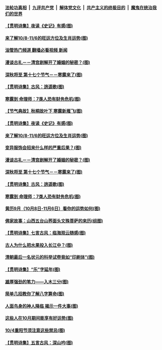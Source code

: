 ####  [法轮功真相](../../../../basic/blob/master/README.md?t=10081631) &nbsp;|&nbsp; [九评共产党](../../../../9ping.md/blob/master/README.md?t=10081631) &nbsp;|&nbsp; [解体党文化](../../../../jtdwh.md/blob/master/README.md?t=10081631)  &nbsp;|&nbsp; [共产主义的终极目的](../../../../gczydzjmd.md/blob/master/README.md?t=10081631) &nbsp;|&nbsp; [魔鬼在统治我们的世界](../../../../mgztzwmdsj.md/blob/master/README.md?t=10081631) 

#### [【贯明诗集】夜读《史记》有感(图)](../pages/p7/1018556.md?t=10081631) 

#### [来了解10/8-11/6的旺运方位及生肖运势(图)](../pages/p7/1018435.md?t=10081631) 

#### [油管热门频道 翻墙必看视频 新闻](http://209.250.226.216:81/youtube.html?10081631)

#### [漫谈古礼－－清宫剧解开了婚姻的秘密？(图)](../pages/p7/1018302.md?t=10081631) 

#### [深秋将至 第十七个节气－－寒露来了(图)](../pages/p7/1018286.md?t=10081631) 

#### [【贯明诗集】古风：逍遥歌(图)](../pages/p7/1018280.md?t=10081631) 

#### [寒露到 命理师：7类人恐有财务危机(图)](../pages/p7/1018360.md?t=10081631) 

#### [【节气典故】秋桐故叶下 寒露新雁飞(图)](../pages/p7/1017794.md?t=10081631) 

#### [【贯明诗集】夜读《史记》有感(图)](../pages/p7/1018556.md?t=10081631) 

#### [来了解10/8-11/6的旺运方位及生肖运势(图)](../pages/p7/1018435.md?t=10081631) 

#### [变异服饰会招来什么样的严重后果？(图)](../pages/p7/985791.md?t=10081631) 

#### [漫谈古礼－－清宫剧解开了婚姻的秘密？(图)](../pages/p7/1018302.md?t=10081631) 

#### [深秋将至 第十七个节气－－寒露来了(图)](../pages/p7/1018286.md?t=10081631) 

#### [【贯明诗集】古风：逍遥歌(图)](../pages/p7/1018280.md?t=10081631) 

#### [寒露到 命理师：7类人恐有财务危机(图)](../pages/p7/1018360.md?t=10081631) 

#### [黄历9月（10月8日-11月6日）看你的运势如何(图)](../pages/p7/1018130.md?t=10081631) 

#### [佛家故事：山西五台山荞面头文殊菩萨的来历(组图)](../pages/p7/1018114.md?t=10081631) 

#### [【贯明诗集】七言古风：临海观云随感(图)](../pages/p7/1018276.md?t=10081631) 

#### [古人为什么把水果投入长江中？(图)](../pages/p7/1018201.md?t=10081631) 

#### [清朝最后一名状元的科举试卷竟如“印刷体”(图)](../pages/p7/1018186.md?t=10081631) 

#### [【贯明诗集】“乐”字延年(图)](../pages/p7/1018171.md?t=10081631) 

#### [雄厚强劲的笔力——入木三分(图)](../pages/p7/1017813.md?t=10081631) 

#### [简单几招教你了解八字算命(图)](../pages/p7/1018174.md?t=10081631) 

#### [人面鸟身的神人降临 揭示一件大事(图)](../pages/p7/1018132.md?t=10081631) 

#### [这些人在10月期间能享有好运势(图)](../pages/p7/1018131.md?t=10081631) 

#### [10/4重阳节须注意这些禁忌(图)](../pages/p7/1018241.md?t=10081631) 

#### [【贯明诗集】五言古风：深山吟(图)](../pages/p7/1017997.md?t=10081631) 

<img src='http://gfw-breaker.win/goodnews/indexes/p7.md' width='0px' height='0px'/>
